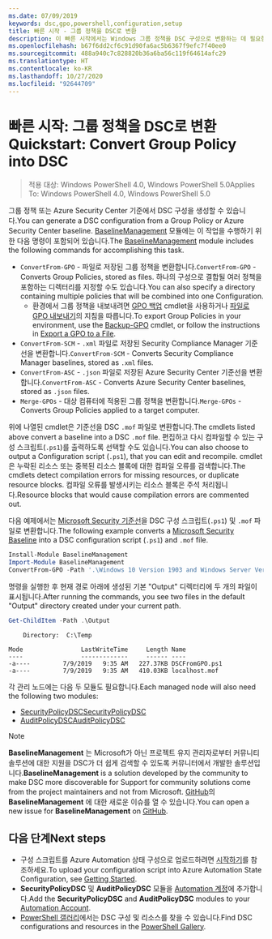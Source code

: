 ```yaml
---
ms.date: 07/09/2019
keywords: dsc,gpo,powershell,configuration,setup
title: 빠른 시작 - 그룹 정책을 DSC로 변환
description: 이 빠른 시작에서는 Windows 그룹 정책을 DSC 구성으로 변환하는 데 필요한 단계를 보여 줍니다.
ms.openlocfilehash: b67f6dd2cf6c91d90fa6ac5b6367f9efc7f40ee0
ms.sourcegitcommit: 488a940c7c828820b36a6ba56c119f64614afc29
ms.translationtype: HT
ms.contentlocale: ko-KR
ms.lasthandoff: 10/27/2020
ms.locfileid: "92644709"
---
```

# <a name="quickstart-convert-group-policy-into-dsc"></a><span data-ttu-id="ad13b-104">빠른 시작: 그룹 정책을 DSC로 변환</span><span class="sxs-lookup"><span data-stu-id="ad13b-104">Quickstart: Convert Group Policy into DSC</span></span>

> <span data-ttu-id="ad13b-105">적용 대상: Windows PowerShell 4.0, Windows PowerShell 5.0</span><span class="sxs-lookup"><span data-stu-id="ad13b-105">Applies To: Windows PowerShell 4.0, Windows PowerShell 5.0</span></span>

<span data-ttu-id="ad13b-106">그룹 정책 또는 Azure Security Center 기준에서 DSC 구성을 생성할 수 있습니다.</span><span class="sxs-lookup"><span data-stu-id="ad13b-106">You can generate a DSC configuration from a Group Policy or Azure Security Center baseline.</span></span> <span data-ttu-id="ad13b-107">[BaselineManagement](https://www.powershellgallery.com/packages/BaselineManagement) 모듈에는 이 작업을 수행하기 위한 다음 명령이 포함되어 있습니다.</span><span class="sxs-lookup"><span data-stu-id="ad13b-107">The [BaselineManagement](https://www.powershellgallery.com/packages/BaselineManagement) module includes the following commands for accomplishing this task.</span></span>

- <span data-ttu-id="ad13b-108">`ConvertFrom-GPO` - 파일로 저장된 그룹 정책을 변환합니다.</span><span class="sxs-lookup"><span data-stu-id="ad13b-108">`ConvertFrom-GPO` - Converts Group Policies, stored as files.</span></span> <span data-ttu-id="ad13b-109">하나의 구성으로 결합될 여러 정책을 포함하는 디렉터리를 지정할 수도 있습니다.</span><span class="sxs-lookup"><span data-stu-id="ad13b-109">You can also specify a directory containing multiple policies that will be combined into one Configuration.</span></span>
  - <span data-ttu-id="ad13b-110">환경에서 그룹 정책을 내보내려면 [GPO 백업](/powershell/module/grouppolicy/backup-gpo) cmdlet을 사용하거나 [파일로 GPO 내보내기](/microsoft-desktop-optimization-pack/agpm/export-a-gpo-to-a-file)의 지침을 따릅니다.</span><span class="sxs-lookup"><span data-stu-id="ad13b-110">To export Group Policies in your environment, use the [Backup-GPO](/powershell/module/grouppolicy/backup-gpo) cmdlet, or follow the instructions in [Export a GPO to a File](/microsoft-desktop-optimization-pack/agpm/export-a-gpo-to-a-file).</span></span>
- <span data-ttu-id="ad13b-111">`ConvertFrom-SCM` - `.xml` 파일로 저장된 Security Compliance Manager 기준선을 변환합니다.</span><span class="sxs-lookup"><span data-stu-id="ad13b-111">`ConvertFrom-SCM` - Converts Security Compliance Manager baselines, stored as `.xml` files.</span></span>
- <span data-ttu-id="ad13b-112">`ConvertFrom-ASC` - `.json` 파일로 저장된 Azure Security Center 기준선을 변환합니다.</span><span class="sxs-lookup"><span data-stu-id="ad13b-112">`ConvertFrom-ASC` - Converts Azure Security Center baselines, stored as `.json` files.</span></span>
- <span data-ttu-id="ad13b-113">`Merge-GPOs` - 대상 컴퓨터에 적용된 그룹 정책을 변환합니다.</span><span class="sxs-lookup"><span data-stu-id="ad13b-113">`Merge-GPOs` - Converts Group Policies applied to a target computer.</span></span>

<span data-ttu-id="ad13b-114">위에 나열된 cmdlet은 기준선을 DSC `.mof` 파일로 변환합니다.</span><span class="sxs-lookup"><span data-stu-id="ad13b-114">The cmdlets listed above convert a baseline into a DSC `.mof` file.</span></span> <span data-ttu-id="ad13b-115">편집하고 다시 컴파일할 수 있는 구성 스크립트(`.ps1`)를 출력하도록 선택할 수도 있습니다.</span><span class="sxs-lookup"><span data-stu-id="ad13b-115">You can also choose to output a Configuration script (`.ps1`), that you can edit and recompile.</span></span> <span data-ttu-id="ad13b-116">cmdlet은 누락된 리소스 또는 중복된 리소스 블록에 대한 컴파일 오류를 검색합니다.</span><span class="sxs-lookup"><span data-stu-id="ad13b-116">The cmdlets detect compilation errors for missing resources, or duplicate resource blocks.</span></span> <span data-ttu-id="ad13b-117">컴파일 오류를 발생시키는 리소스 블록은 주석 처리됩니다.</span><span class="sxs-lookup"><span data-stu-id="ad13b-117">Resource blocks that would cause compilation errors are commented out.</span></span>

<span data-ttu-id="ad13b-118">다음 예제에서는 [Microsoft Security 기준선](https://www.microsoft.com/download/details.aspx?id=55319)을 DSC 구성 스크립트(`.ps1`) 및 `.mof` 파일로 변환합니다.</span><span class="sxs-lookup"><span data-stu-id="ad13b-118">The following example converts a [Microsoft Security Baseline](https://www.microsoft.com/download/details.aspx?id=55319) into a DSC configuration script (`.ps1`) and `.mof` file.</span></span>

```powershell
Install-Module BaselineManagement
Import-Module BaselineManagement
ConvertFrom-GPO -Path '.\Windows 10 Version 1903 and Windows Server Version 1903 Security Baseline\GPOs\' -OutputConfigurationScript
```

<span data-ttu-id="ad13b-119">명령을 실행한 후 현재 경로 아래에 생성된 기본 "Output" 디렉터리에 두 개의 파일이 표시됩니다.</span><span class="sxs-lookup"><span data-stu-id="ad13b-119">After running the commands, you see two files in the default "Output" directory created under your current path.</span></span>

```powershell
Get-ChildItem -Path .\Output
```

```Output
    Directory:  C:\Temp

Mode                LastWriteTime     Length Name
----                -------------     ------ ----
-a----         7/9/2019   9:35 AM   227.37KB DSCFromGPO.ps1
-a----         7/9/2019   9:35 AM   410.03KB localhost.mof
```

<span data-ttu-id="ad13b-120">각 관리 노드에는 다음 두 모듈도 필요합니다.</span><span class="sxs-lookup"><span data-stu-id="ad13b-120">Each managed node will also need the following two modules:</span></span>

- [<span data-ttu-id="ad13b-121">SecurityPolicyDSC</span><span class="sxs-lookup"><span data-stu-id="ad13b-121">SecurityPolicyDSC</span></span>](https://www.powershellgallery.com/packages/SecurityPolicyDsc)
- [<span data-ttu-id="ad13b-122">AuditPolicyDSC</span><span class="sxs-lookup"><span data-stu-id="ad13b-122">AuditPolicyDSC</span></span>](https://www.powershellgallery.com/packages/AuditPolicyDsc)

> [!NOTE]
> <span data-ttu-id="ad13b-123">**BaselineManagement** 는 Microsoft가 아닌 프로젝트 유지 관리자로부터 커뮤니티 솔루션에 대한 지원을 DSC가 더 쉽게 검색할 수 있도록 커뮤니터에서 개발한 솔루션입니다.</span><span class="sxs-lookup"><span data-stu-id="ad13b-123">**BaselineManagement** is a solution developed by the community to make DSC more discoverable for Support for community solutions come from the project maintainers and not from Microsoft.</span></span> <span data-ttu-id="ad13b-124">[GitHub](https://github.com/microsoft/BaselineManagement)의 **BaselineManagement** 에 대한 새로운 이슈를 열 수 있습니다.</span><span class="sxs-lookup"><span data-stu-id="ad13b-124">You can open a new issue for **BaselineManagement** on [GitHub](https://github.com/microsoft/BaselineManagement).</span></span>

## <a name="next-steps"></a><span data-ttu-id="ad13b-125">다음 단계</span><span class="sxs-lookup"><span data-stu-id="ad13b-125">Next steps</span></span>

- <span data-ttu-id="ad13b-126">구성 스크립트를 Azure Automation 상태 구성으로 업로드하려면 [시작하기](/azure/automation/automation-dsc-getting-started#importing-a-configuration-into-azure-automation)를 참조하세요.</span><span class="sxs-lookup"><span data-stu-id="ad13b-126">To upload your configuration script into Azure Automation State Configuration, see [Getting Started](/azure/automation/automation-dsc-getting-started#importing-a-configuration-into-azure-automation).</span></span>
- <span data-ttu-id="ad13b-127">**SecurityPolicyDSC** 및 **AuditPolicyDSC** 모듈을 [Automation 계정](/azure/automation/shared-resources/modules)에 추가합니다.</span><span class="sxs-lookup"><span data-stu-id="ad13b-127">Add the **SecurityPolicyDSC** and **AuditPolicyDSC** modules to your [Automation Account](/azure/automation/shared-resources/modules).</span></span>
- <span data-ttu-id="ad13b-128">[PowerShell 갤러리](https://www.powershellgallery.com/)에서는 DSC 구성 및 리소스를 찾을 수 있습니다.</span><span class="sxs-lookup"><span data-stu-id="ad13b-128">Find DSC configurations and resources in the [PowerShell Gallery](https://www.powershellgallery.com/).</span></span>
